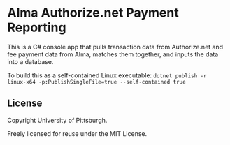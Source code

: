 # Alma Authorize.net Payment Reporting

This is a C# console app that pulls transaction data from Authorize.net and fee payment data from Alma, matches them together, and inputs the data into a database.

To build this as a self-contained Linux executable: `dotnet publish -r linux-x64 -p:PublishSingleFile=true --self-contained true`

## License

Copyright University of Pittsburgh.

Freely licensed for reuse under the MIT License.